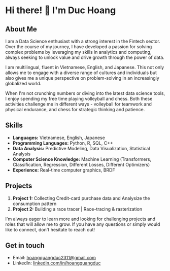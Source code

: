 # Hi there! 👋 I'm Duc Hoang

## About Me

I am a Data Science enthusiast with a strong interest in the Fintech sector. Over the course of my journey, I have developed a passion for solving complex problems by leveraging my skills in analytics and computing, always seeking to unlock value and drive growth through the power of data.

I am multilingual, fluent in Vietnamese, English, and Japanese. This not only allows me to engage with a diverse range of cultures and individuals but also gives me a unique perspective on problem-solving in an increasingly globalized world.

When I'm not crunching numbers or diving into the latest data science tools, I enjoy spending my free time playing volleyball and chess. Both these activities challenge me in different ways - volleyball for teamwork and physical endurance, and chess for strategic thinking and patience.

## Skills

- **Languages:** Vietnamese, English, Japanese
- **Programming Languages:** Python, R, SQL, C++
- **Data Analysis:** Predictive Modeling, Data Visualization, Statistical Analysis
- **Computer Science Knowledge:** Machine Learning (Transformers, Classification, Regression, Different Losses, Different Optimizers)
- **Experience:** Real-time computer graphics, BRDF

## Projects

1. **Project 1:** Collecting Credit-card purchase data and Analysize the consumption pattern
2. **Project 2:** Building a race tracer | Race-tracing & rasterization
<!--
3. **Project 2:** 
4. **Project 3:** 
-->

I'm always eager to learn more and looking for challenging projects and roles that will allow me to grow. If you have any questions or simply would like to connect, don't hesitate to reach out!

## Get in touch

- Email: hoangquangduc2311@gmail.com
- LinkedIn: [linkedin.com/in/hoangquangduc](https://www.linkedin.com/in/hoangquangduc/)
<!--
- Twitter: 
-->
